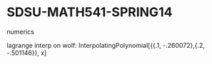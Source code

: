 SDSU-MATH541-SPRING14
=====================

numerics

lagrange interp on wolf:
InterpolatingPolynomial[{{.1, -.260072},{.2, -.501146}}, x]
